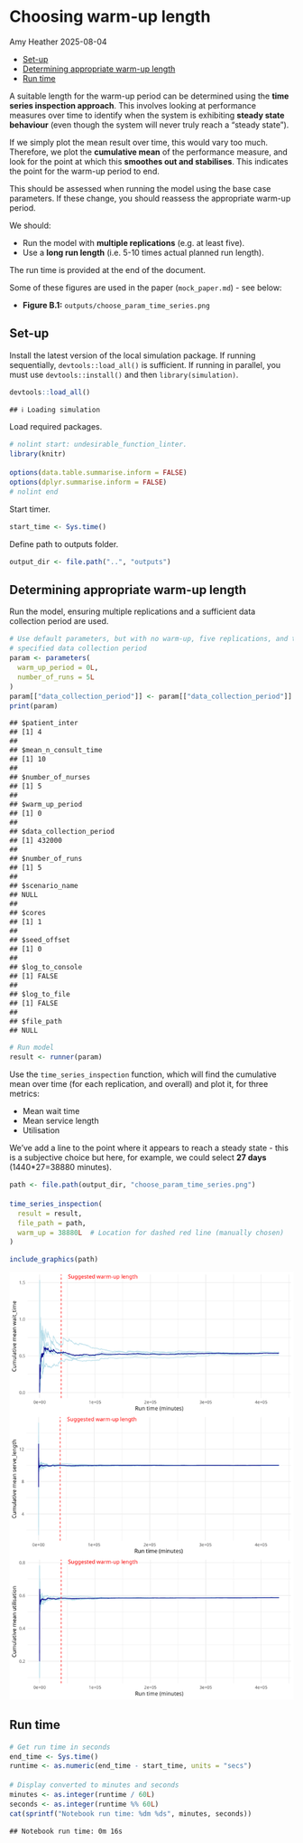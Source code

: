 Choosing warm-up length
================
Amy Heather
2025-08-04

- [Set-up](#set-up)
- [Determining appropriate warm-up
  length](#determining-appropriate-warm-up-length)
- [Run time](#run-time)

A suitable length for the warm-up period can be determined using the
**time series inspection approach**. This involves looking at
performance measures over time to identify when the system is exhibiting
**steady state behaviour** (even though the system will never truly
reach a “steady state”).

If we simply plot the mean result over time, this would vary too much.
Therefore, we plot the **cumulative mean** of the performance measure,
and look for the point at which this **smoothes out and stabilises**.
This indicates the point for the warm-up period to end.

This should be assessed when running the model using the base case
parameters. If these change, you should reassess the appropriate warm-up
period.

We should:

- Run the model with **multiple replications** (e.g. at least five).
- Use a **long run length** (i.e. 5-10 times actual planned run length).

The run time is provided at the end of the document.

Some of these figures are used in the paper (`mock_paper.md`) - see
below:

- **Figure B.1:** `outputs/choose_param_time_series.png`

## Set-up

Install the latest version of the local simulation package. If running
sequentially, `devtools::load_all()` is sufficient. If running in
parallel, you must use `devtools::install()` and then
`library(simulation)`.

``` r
devtools::load_all()
```

    ## ℹ Loading simulation

Load required packages.

``` r
# nolint start: undesirable_function_linter.
library(knitr)

options(data.table.summarise.inform = FALSE)
options(dplyr.summarise.inform = FALSE)
# nolint end
```

Start timer.

``` r
start_time <- Sys.time()
```

Define path to outputs folder.

``` r
output_dir <- file.path("..", "outputs")
```

## Determining appropriate warm-up length

Run the model, ensuring multiple replications and a sufficient data
collection period are used.

``` r
# Use default parameters, but with no warm-up, five replications, and the
# specified data collection period
param <- parameters(
  warm_up_period = 0L,
  number_of_runs = 5L
)
param[["data_collection_period"]] <- param[["data_collection_period"]] * 10L
print(param)
```

    ## $patient_inter
    ## [1] 4
    ## 
    ## $mean_n_consult_time
    ## [1] 10
    ## 
    ## $number_of_nurses
    ## [1] 5
    ## 
    ## $warm_up_period
    ## [1] 0
    ## 
    ## $data_collection_period
    ## [1] 432000
    ## 
    ## $number_of_runs
    ## [1] 5
    ## 
    ## $scenario_name
    ## NULL
    ## 
    ## $cores
    ## [1] 1
    ## 
    ## $seed_offset
    ## [1] 0
    ## 
    ## $log_to_console
    ## [1] FALSE
    ## 
    ## $log_to_file
    ## [1] FALSE
    ## 
    ## $file_path
    ## NULL

``` r
# Run model
result <- runner(param)
```

Use the `time_series_inspection` function, which will find the
cumulative mean over time (for each replication, and overall) and plot
it, for three metrics:

- Mean wait time
- Mean service length
- Utilisation

We’ve add a line to the point where it appears to reach a steady state -
this is a subjective choice but here, for example, we could select **27
days** (1440\*27=38880 minutes).

``` r
path <- file.path(output_dir, "choose_param_time_series.png")

time_series_inspection(
  result = result,
  file_path = path,
  warm_up = 38880L  # Location for dashed red line (manually chosen)
)
```

``` r
include_graphics(path)
```

![](../outputs/choose_param_time_series.png)<!-- -->

## Run time

``` r
# Get run time in seconds
end_time <- Sys.time()
runtime <- as.numeric(end_time - start_time, units = "secs")

# Display converted to minutes and seconds
minutes <- as.integer(runtime / 60L)
seconds <- as.integer(runtime %% 60L)
cat(sprintf("Notebook run time: %dm %ds", minutes, seconds))
```

    ## Notebook run time: 0m 16s
